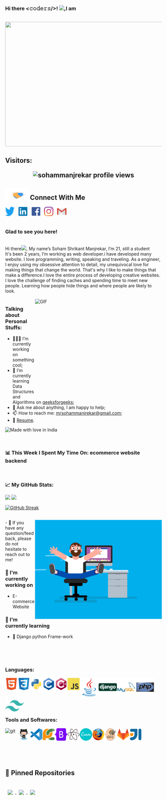 
### Hi there <𝚌𝚘𝚍𝚎𝚛𝚜/>! <img src="https://github.com/TheDudeThatCode/TheDudeThatCode/blob/master/Assets/Hi.gif" width="29px">,I am 
<br><img src="https://github.com/sohammanjrekar/sohammanjrekar/blob/main/Soham%20manjrekar.gif" height="400px" width="1000px">
<div align="centre">

<!-- retro visitor counter -->
<h2>Visitors:<p align="center"> 
  <img align="center" src="https://komarev.com/ghpvc/?username=sohammanjrekar&color=blue&style=flat-square" alt="sohammanjrekar profile views" />
</p></h2>
 <h2> <a target="_blank">
  <img src="https://github.com/sohammanjrekar/sohammanjrekar/blob/main/Handshake.gif" height="37px" style="max-width:100%;">Connect With Me</a>
</h2>
 
 
<a href="" target="blank"><img align="center" src="https://github.com/sohammanjrekar/sohammanjrekar/blob/main/icon/twitter/twitter-original.svg" alt="sohammanjrekar" height="30" width="30" /></a>&nbsp;&nbsp;
<a href="" target="blank"><img align="center" src="https://github.com/sohammanjrekar/sohammanjrekar/blob/main/icon/linkedin/linkedin-original.svg" alt="sohammanjrekar" height="30" width="30" /></a>&nbsp;&nbsp;
<a href="" target="blank"><img align="center" src="https://github.com/sohammanjrekar/sohammanjrekar/blob/main/icon/facebook/facebook-original.svg" alt="sohammanjrekar" height="30" width="30" /></a>&nbsp;&nbsp;
<a href="" target="blank"><img align="center" src="https://github.com/sohammanjrekar/sohammanjrekar/blob/main/icon/instagram-icon.svg" alt="sohammanjrekar" height="30" width="30" /></a>&nbsp;&nbsp;
<a href="" target="blank"><img align="center" src="https://github.com/sohammanjrekar/sohammanjrekar/blob/main/icon/gmail-icon.svg" height="30" width="30" /></a>
  <br>
 <br>
### Glad to see you here! 
  <br/>
Hi there<img src="https://media.giphy.com/media/hvRJCLFzcasrR4ia7z/giphy.gif" width="25px">, My name’s Soham Shrikant Manjrekar, I’m 21, still a student<br/>
    It's been 2 years, I’m working as web developer.i have developed many website. I love programming, writing, speaking and traveling.
As a  engineer, I enjoy using my obsessive attention to detail, my unequivocal love for making things that change the world. That's why I like to make things that make a difference.I love the entire process of developing creative websites. I love the challenge of finding caches and spending time to meet new people. Learning how people hide things and where people are likely to look.
<br/>
  <br/>
<img align="right" alt="GIF" src="https://github.com/Gapur/Gapur/blob/master/coding.gif?raw=true" width="408" height="318" />

### Talking about Personal Stuffs: 

- 👨🏻‍💻 I’m currently working on something cool;
- 🚀 I’m currently learning Data Structures and Algorithms on [geeksforgeeks](https://www.geeksforgeeks.org/);
- 💬 Ask me about anything, I am happy to help;
- 📫 How to reach me: mrsohammanjrekar@gmail.com;
- 📝 [Resume](). 
 



![Made with love in India](https://madewithlove.now.sh/in?heart=true&template=for-the-badge)


</br>

### 📊 This Week I Spent My Time On: ecommerce website backend
<br/>

### 📈 My GitHub Stats: 

<p>
  <img height="180em" src="https://github-readme-stats.vercel.app/api?username=Sohammanjrekar&show_icons=true&hide_border=true&&count_private=true&include_all_commits=true" />
  <img height="180em" src="https://github-readme-stats.vercel.app/api/top-langs/?username=Sohammanjrekar&exclude_repo=KNN-Image-Classification&show_icons=true&hide_border=true&layout=compact&langs_count=8"/>
</p>

[![GitHub Streak](http://github-readme-streak-stats.herokuapp.com?user=sohammanjrekar&theme=dark&background=000000)](https://git.io/streak-stats)

</br>
<img align="right" alt="GIF" src="https://github.com/sohammanjrekar/sohammanjrekar/blob/main/image.gif?raw=true" width="408" height="318" />
- 💬 If you have any question/feedback, please do not hesitate to reach out to me!

### 🔭 I'm currently working on

- E-commerce Website 

### 🌱 I'm currently learning

- 📱 Django python Frame-work

</br></br></br>


### Languages:


<a href="https://www.w3.org/html/" target="_blank"><img align="left" alt="HTML5" width="40px" src="https://github.com/sohammanjrekar/sohammanjrekar/blob/main/icon/html5/html5-original.svg" ></a>

<a href="https://www.w3schools.com/css/" target="_blank"><img align="left" alt="CSS3" width="40px" src="https://github.com/sohammanjrekar/sohammanjrekar/blob/main/icon/css3/css3-original.svg" ></a>

<a href="https://www.python.org" target="_blank"> <img align="left" alt="Python" width="40px" src="https://github.com/sohammanjrekar/sohammanjrekar/blob/main/icon/python/python-original.svg"> </a>

<a href="https://www.cprogramming.com/" target="_blank"> <img align="left" alt="C" width="40px" src="https://github.com/sohammanjrekar/sohammanjrekar/blob/main/icon/c/c-original.svg"> </a>

<a href="https://www.w3schools.com/cpp/" target="_blank"> <img align="left" alt="C++" width="40px" src="https://github.com/sohammanjrekar/sohammanjrekar/blob/main/icon/cplusplus/cplusplus-original.svg"> </a>

<a href="https://www.w3schools.com/javascript/" target="_blank"> <img align="left" alt="JavaScript" width="40px" src="https://github.com/sohammanjrekar/sohammanjrekar/blob/main/icon/javascript/javascript-original.svg"> </a>

<a href="https://www.w3schools.com/java/" target="_blank"> <img align="left" alt="Java" width="60px" src="https://github.com/sohammanjrekar/sohammanjrekar/blob/main/icon/java/java-original.svg"> </a>

<a href="https://www.w3schools.com/django/" target="_blank"> <img align="left" alt="Django" width="60px" src="https://github.com/sohammanjrekar/sohammanjrekar/blob/main/icon/django/django-original.svg"> </a>

<a href="https://www.w3schools.com/flask/" target="_blank"> <img align="left" alt="Flask" width="60px" src="https://github.com/sohammanjrekar/sohammanjrekar/blob/main/icon/mysql/mysql-original-wordmark.svg"> </a>

<a href="https://www.w3schools.com/php/" target="_blank"> <img align="left" alt="php" width="60px" src="https://github.com/sohammanjrekar/sohammanjrekar/blob/main/icon/php/php-original.svg"> </a>

<a href="https://www.w3schools.com/" target="_blank"> <img align="left" alt="Tailwand css" width="60px" src="https://github.com/sohammanjrekar/sohammanjrekar/blob/main/icon/tailwindcss/tailwindcss-plain.svg"> </a>

<br>
<br>
<br>
<br>
<br><br>


### Tools and Softwares:
<a href="https://git-scm.com/" target="_blank"> <img align="left" alt="git" width="40px" src="https://www.vectorlogo.zone/logos/git-scm/git-scm-icon.svg"/> </a>

<a href="https://github.com/" target="_blank"> <img align="left" alt="github" width="40px" src="https://github.com/sohammanjrekar/sohammanjrekar/blob/main/icon/github-icon.svg"> </a>

<a href="https://vscode.com/" target="_blank"> <img align="left" alt="vscode" width="40px" src="https://github.com/sohammanjrekar/sohammanjrekar/blob/main/icon/vscode/vscode-original.svg"> </a>

<a href="https://pycharm.com/" target="_blank"> <img align="left" alt="Pycharm" width="40px" src="https://github.com/sohammanjrekar/sohammanjrekar/blob/main/icon/pycharm/pycharm-original.svg"> </a>

<a href="https://bootstarp.com/" target="_blank"> <img align="left" alt="bootstrap" width="40px" src="https://github.com/sohammanjrekar/sohammanjrekar/blob/main/icon/bootstrap/bootstrap-original.svg"> </a>

<a href="https://atom.com/" target="_blank"> <img align="left" alt="atom" width="40px" src="https://github.com/sohammanjrekar/sohammanjrekar/blob/main/icon/atom/atom-original.svg"> </a>

<a href="https://canva.com/" target="_blank"> <img align="left" alt="canva" width="40px" src="https://github.com/sohammanjrekar/sohammanjrekar/blob/main/icon/canva/canva-original.svg"> </a>

<a href="https://firefox.com/" target="_blank"> <img align="left" alt="firefox" width="40px" src="https://github.com/sohammanjrekar/sohammanjrekar/blob/main/icon/firefox/firefox-original.svg"> </a>

<a href="https://gcc.com/" target="_blank"> <img align="left" alt="gcc" width="40px" src="https://github.com/sohammanjrekar/sohammanjrekar/blob/main/icon/gcc/gcc-original.svg"> </a>

<a href="https://gitlab.com/" target="_blank"> <img align="left" alt="gitlab" width="40px" src="https://github.com/sohammanjrekar/sohammanjrekar/blob/main/icon/gitlab/gitlab-original.svg"> </a>

<a href="https://intellij.com/" target="_blank"> <img align="left" alt="intellij" width="40px" src="https://github.com/sohammanjrekar/sohammanjrekar/blob/main/icon/intellij/intellij-original.svg"> </a>


<br>
<br>
<br>
<br>
<br>
<br>

  
  ## 📌 Pinned Repositories

<br>

<a href="https://github.com/sohammanjrekar/currency-converter ">
  <img align="center" style="margin:0.5rem" src="https://github-readme-stats.vercel.app/api/pin/?username=sohammanjrekar&repo=currency-converter&title_color=ffffff&text_color=c9cacc&icon_color=4AB197&bg_color=1A2B34" />
</a>

<a href="https://github.com/sohammanjrekar/currency-converter ">
  <img align="center" style="margin:0.5rem" src="https://github-readme-stats.vercel.app/api/pin/?username=sohammanjrekar&repo=practice-pandas&title_color=ffffff&text_color=c9cacc&icon_color=4AB197&bg_color=1A2B34" />
</a>

<a href="https://github.com/sohammanjrekar/currency-converter ">
  <img align="center" style="margin:0.5rem" src="https://github-readme-stats.vercel.app/api/pin/?username=sohammanjrekar&repo=python-learning&title_color=ffffff&text_color=c9cacc&icon_color=4AB197&bg_color=1A2B34" />
</a>



